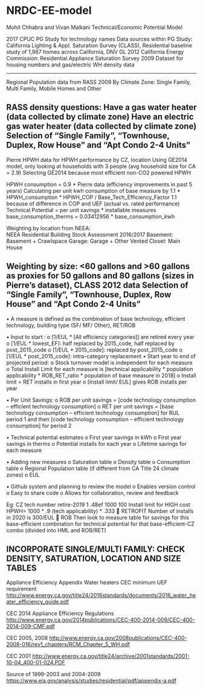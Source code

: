 # NRDC-EE-model
Mohit Chhabra and Vivan Malkani Technical/Economic Potential Model

2017 CPUC PG Study for technology names
Data sources within PG Study:
California Lighting & Appl. Saturation Survey (CLASS), Residential baseline study of 1,987 homes across California, DNV GL 2012
California Energy Commission: Residential Appliance Saturation Survey 2009 Dataset for housing numbers and gas/electric WH density data

--------------------------------------------------------------------------------------------------------------------------------------
Regional Population data from RASS 2009
By Climate Zone: Single Family, Multi Family, Mobile Homes and Other



RASS density questions: 
Have a gas water heater (data collected by climate zone)
Have an electric gas water heater (data collected by climate zone)
Selection of “Single Family”, “Townhouse, Duplex, Row House” and “Apt Condo 2-4 Units”
--------------------------------------------------------------------------------------------------------------------------------------

Pierre HPWH data for HPWH performance by CZ, location
Using GE2014 model, only looking at households with 3 people  (avg household size for CA = 2.9)
Selecting GE2014 because most efficient non-CO2 powered HPWH

HPWH consumption = 0.9 * Pierre data (efficiency improvements in past 5 years)
Calculating per unit kwh consumption of base measure by 1.1 * HPWH_consumption * HPWH_COP / Base_Tech_Efficiency_Factor 
1.1 because of difference in COP and UEF (actual vs. rated performance)
Technical Potential = per unit savings * installable measures
base_consumption_therms = 0.03412956 * base_consumption_kwh

Weighting by location from NEEA:  
NEEA Residential Building Stock Assessment 2016/2017
Basement: Basement + Crawlspace
Garage: Garage + Other
Vented Closet: Main House

Weighting by size: <60 gallons and >60 gallons as proxies for 50 gallons and 80 gallons (sizes in Pierre’s dataset), CLASS 2012 data
Selection of “Single Family”, “Townhouse, Duplex, Row House” and “Apt Condo 2-4 Units”
--------------------------------------------------------------------------------------------------------------------------------------
•	A measure is defined as the combination of base technology, efficient technology, building type (SF/ MF/ Other), RET/ROB

•	Input to start : 
o	[1/EUL * [All efficiency categories]] are retired every year 
o	[1/EUL * lowest_EF]: half replaced by 2015_code, half replaced by post_2015_code
o	[1/EUL * 2015_code]: replaced by post_2015_code
o	[1/EUL * post_2015_code]: intra-category replacement 
•	Start year to end of projected period:
o	Stock turnover model is independent for each measure
o	Total Install Limit for each measure is [technical applicability * population applicability * ROB_RET_ratio * population of base measure in 2018]
o	Install limit = RET installs in first year
o	[Install limit/ EUL] gives ROB installs per year

•	Per Unit Savings:
o	ROB per unit savings = [code technology consumption – efficient technology consumption]
o	RET per unit savings = [base technology consumption – efficient technology consumption] for RUL period 1 and then [code technology consumption – efficient technology consumption] for period 2

•	Technical potential estimates
o	First year savings in kWh
o	First year savings in therms
o	Potential installs for each year
o	Lifetime savings for each measure

•	Adding new measures
o	Saturation table
o	Density table
o	Consumption table
o	Regional Population table (if different from CA Title 24 climate zones)
o	EUL

•	Github system and planning to review the model
o	Enables version control
o	Easy to share code 
o	Allows for collaboration, review and feedback

Eg:
CZ	tech		number		retire-2019
1	.48ef		1000		100
Install limit for HIGH cost HPWH= 1000 * .9 (tech applicability) * .333  RETROFIT 
Number of installs in 2020 is 300/EUL  ROB
Then look to measure table for savings for this base-efficient combination for technical potential for that base-efficient-CZ combo (divided into HML and ROB/RET)
 
INCORPORATE SINGLE/MULTI FAMILY: CHECK DENSITY, SATURATION, LOCATION AND SIZE TABLES
--------------------------------------------------------------------------------------------------------------------------------------

Appliance Efficiency Appendix
Water heaters CEC minimum UEF requirement
http://www.energy.ca.gov/title24/2016standards/documents/2016_water_heater_efficiency_guide.pdf

CEC 2014 Appliance Efficiency Regulations
http://www.energy.ca.gov/2014publications/CEC-400-2014-009/CEC-400-2014-009-CMF.pdf
 

CEC 2005, 2008
http://www.energy.ca.gov/2008publications/CEC-400-2008-016/rev1_chapters/RCM_Chapter_5_WH.pdf
 
CEC 2001
http://www.energy.ca.gov/title24/archive/2001standards/2001-10-04_400-01-024.PDF

Source of 1999-2003 and 2004-2009
https://www.eia.gov/analysis/studies/residential/pdf/appendix-a.pdf

